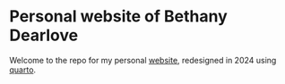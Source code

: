 # Personal website of Bethany Dearlove

Welcome to the repo for my personal [website](https://bdearlove.github.io/), redesigned in 2024 using [quarto](https://quarto.org/).
